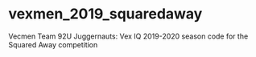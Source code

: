 # vexmen_2019_squaredaway
Vecmen Team 92U Juggernauts: Vex IQ 2019-2020 season code for the Squared Away competition
